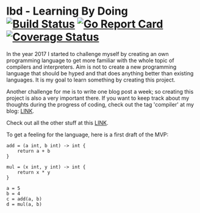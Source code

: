 # lbd - Learning By Doing [![Build Status](https://travis-ci.com/BenchR267/lbd.svg?token=WNxuwTZtUpQ6tQUcVhqK&branch=master)](https://travis-ci.com/BenchR267/lbd) [![Go Report Card](https://goreportcard.com/badge/github.com/BenchR267/lbd)](https://goreportcard.com/report/github.com/BenchR267/lbd) [![Coverage Status](https://coveralls.io/repos/github/BenchR267/lbd/badge.svg?branch=master)](https://coveralls.io/github/BenchR267/lbd?branch=master)

In the year 2017 I started to challenge myself by creating an own programming language to get more familiar with the whole topic of compilers and interpreters. Aim is not to create a new programming language that should be hyped and that does anything better than existing languages. It is my goal to learn something by creating this project.

Another challenge for me is to write one blog post a week; so creating this project is also a very important there. If you want to keep track about my thoughts during the progress of coding, check out the tag 'compiler' at my blog: [LINK](https://blog.benchr.me/tags/compiler/).

Check out all the other stuff at this [LINK](https://blog.benchr.me/).

To get a feeling for the language, here is a first draft of the MVP:
```
add = (a int, b int) -> int {
	return a + b
}

mul = (x int, y int) -> int {
	return x * y
}

a = 5
b = 4
c = add(a, b)
d = mul(a, b)
```
